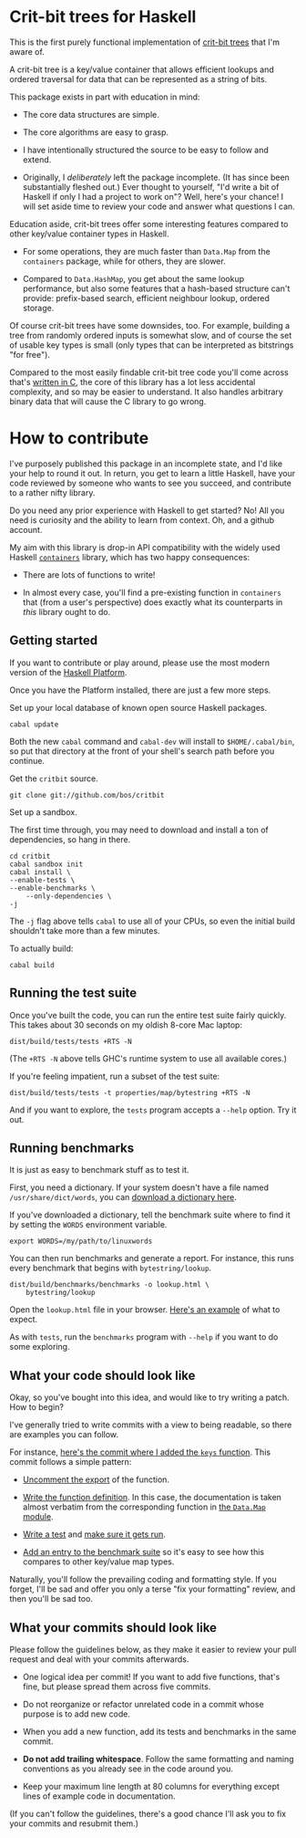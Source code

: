 Crit-bit trees for Haskell
====

This is the first purely functional implementation of [crit-bit
trees](http://cr.yp.to/critbit.html) that I'm aware of.

A crit-bit tree is a key/value container that allows efficient lookups
and ordered traversal for data that can be represented as a string of
bits.

This package exists in part with education in mind:

* The core data structures are simple.

* The core algorithms are easy to grasp.

* I have intentionally structured the source to be easy to follow and
  extend.

* Originally, I *deliberately* left the package incomplete.  (It has
  since been substantially fleshed out.)  Ever thought to yourself,
  "I'd write a bit of Haskell if only I had a project to work on"?
  Well, here's your chance!  I will set aside time to review your code
  and answer what questions I can.

Education aside, crit-bit trees offer some interesting features
compared to other key/value container types in Haskell.

* For some operations, they are much faster than `Data.Map` from the
  `containers` package, while for others, they are slower.

* Compared to `Data.HashMap`, you get about the same lookup
  performance, but also some features that a hash-based structure
  can't provide: prefix-based search, efficient neighbour lookup,
  ordered storage.

Of course crit-bit trees have some downsides, too. For example,
building a tree from randomly ordered inputs is somewhat slow, and of
course the set of usable key types is small (only types that can be
interpreted as bitstrings "for free").

Compared to the most easily findable crit-bit tree code you'll come
across that's [written in C](https://github.com/glk/critbit), the core
of this library has a lot less accidental complexity, and so may be
easier to understand. It also handles arbitrary binary data that will
cause the C library to go wrong.



How to contribute
====

I've purposely published this package in an incomplete state, and I'd
like your help to round it out.  In return, you get to learn a little
Haskell, have your code reviewed by someone who wants to see you
succeed, and contribute to a rather nifty library.

Do you need any prior experience with Haskell to get started? No! All
you need is curiosity and the ability to learn from context. Oh, and a
github account.

My aim with this library is drop-in API compatibility with the widely
used Haskell [`containers`](https://github.com/haskell/containers)
library, which has two happy consequences:

* There are lots of functions to write!

* In almost every case, you'll find a pre-existing function in
  `containers` that (from a user's perspective) does exactly what its
  counterparts in *this* library ought to do.


Getting started
----

If you want to contribute or play around, please use the most modern
version of the [Haskell Platform](http://www.haskell.org/platform/).

Once you have the Platform installed, there are just a few more steps.

Set up your local database of known open source Haskell packages.

    cabal update

Both the new `cabal` command and `cabal-dev` will install to
`$HOME/.cabal/bin`, so put that directory at the front of your shell's
search path before you continue.

Get the `critbit` source.

    git clone git://github.com/bos/critbit

Set up a sandbox.

The first time through, you may need to download and install a ton of
dependencies, so hang in there.

    cd critbit
    cabal sandbox init
    cabal install \
	--enable-tests \
	--enable-benchmarks \
    	--only-dependencies \
	-j

The `-j` flag above tells `cabal` to use all of your CPUs, so even the
initial build shouldn't take more than a few minutes.

To actually build:

    cabal build


Running the test suite
----

Once you've built the code, you can run the entire test suite fairly
quickly.  This takes about 30 seconds on my oldish 8-core Mac laptop:

    dist/build/tests/tests +RTS -N

(The `+RTS -N` above tells GHC's runtime system to use all available
cores.)

If you're feeling impatient, run a subset of the test suite:

    dist/build/tests/tests -t properties/map/bytestring +RTS -N

And if you want to explore, the `tests` program accepts a `--help`
option. Try it out.


Running benchmarks
----

It is just as easy to benchmark stuff as to test it.

First, you need a dictionary. If your system doesn't have a file named
`/usr/share/dict/words`, you can [download a dictionary
here](http://www.cs.duke.edu/~ola/ap/linuxwords).

If you've downloaded a dictionary, tell the benchmark
suite where to find it by setting the `WORDS` environment variable.

    export WORDS=/my/path/to/linuxwords

You can then run benchmarks and generate a report. For instance, this
runs every benchmark that begins with `bytestring/lookup`.

    dist/build/benchmarks/benchmarks -o lookup.html \
        bytestring/lookup

Open the `lookup.html` file in your browser. [Here's an
example](http://htmlpreview.github.io/?https://github.com/bos/critbit/blob/master/doc/criterion-sample-lookup.html)
of what to expect.

As with `tests`, run the `benchmarks` program with `--help` if you
want to do some exploring.



What your code should look like
----

Okay, so you've bought into this idea, and would like to try writing a
patch. How to begin?

I've generally tried to write commits with a view to being readable,
so there are examples you can follow.

For instance, [here's the commit where I added the `keys`
function](https://github.com/bos/critbit/commit/48438b48ca9bc5d96c1987afe7acdf4dada823f3). This
commit follows a simple pattern:

* [Uncomment the export](https://github.com/bos/critbit/commit/48438b48ca9bc5d96c1987afe7acdf4dada823f3#L0L91) of the function.

* [Write the function
  definition](https://github.com/bos/critbit/commit/48438b48ca9bc5d96c1987afe7acdf4dada823f3#L0R503).
  In this case, the documentation is taken almost verbatim from the
  corresponding function in [the `Data.Map`
  module](https://github.com/haskell/containers/blob/342a95002822cca56f2d5b086cdd5a98592d5c10/Data/Map/Base.hs#L1889).

* [Write a
  test](https://github.com/bos/critbit/commit/48438b48ca9bc5d96c1987afe7acdf4dada823f3#L2R108)
  and [make sure it gets
  run](https://github.com/bos/critbit/commit/48438b48ca9bc5d96c1987afe7acdf4dada823f3#L2R124).

* [Add an entry to the benchmark
  suite](https://github.com/bos/critbit/commit/48438b48ca9bc5d96c1987afe7acdf4dada823f3#L1R179)
  so it's easy to see how this compares to other key/value map types.

Naturally, you'll follow the prevailing coding and formatting style.
If you forget, I'll be sad and offer you only a terse "fix your
formatting" review, and then you'll be sad too.


What your commits should look like
----

Please follow the guidelines below, as they make it easier to review
your pull request and deal with your commits afterwards.

* One logical idea per commit! If you want to add five functions,
  that's fine, but please spread them across five commits.

* Do not reorganize or refactor unrelated code in a commit whose
  purpose is to add new code.

* When you add a new function, add its tests and benchmarks in the
  same commit.

* <b>Do not add trailing whitespace</b>. Follow the same formatting
  and naming conventions as you already see in the code around you.

* Keep your maximum line length at 80 columns for everything except
  lines of example code in documentation.

(If you can't follow the guidelines, there's a good chance I'll ask
you to fix your commits and resubmit them.)
